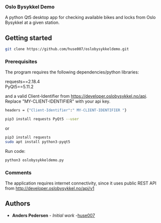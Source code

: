 ### Oslo Bysykkel Demo
A python Qt5 desktop app for checking available bikes and locks from Oslo Bysykkel at a given station.

## Getting started
```sh
git clone https://github.com/huse007/oslobysykkeldemo.git
```
### Prerequisites
The program requires the following dependencies/python libraries:
  
requests==2.18.4  
PyQt5==5.11.2  

and a valid Client-Identifier from https://developer.oslobysykkel.no/api.
Replace "MY-CLIENT-IDENTIFIER" with your api key.
```sh
headers = {"Client-Identifier":" MY-CLIENT-IDENTIFIER "}
```

```sh
pip3 install requests PyQt5 --user
```
or
```sh
pip3 install requests  
sudo apt install python3-pyqt5
```
Run code:
```sh
python3 oslobysykkeldemo.py
```

### Comments
The application requires internet connectivity, since it uses 
public REST API from http://developer.oslobysykkel.no/api/v1

## Authors
* **Anders Pedersen** - *Initial work* -[huse007](https://github.com/huse007)